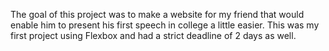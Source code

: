 The goal of this project was to make a website for my friend that would enable him to present his first speech in college a little easier. This was my first project using Flexbox and had a strict deadline of 2 days as well. 
